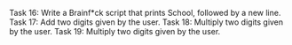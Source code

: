 Task 16: Write a Brainf*ck script that prints School, followed by a new line.
Task 17: Add two digits given by the user.
Task 18: Multiply two digits given by the user.
Task 19: Multiply two digits given by the user.
